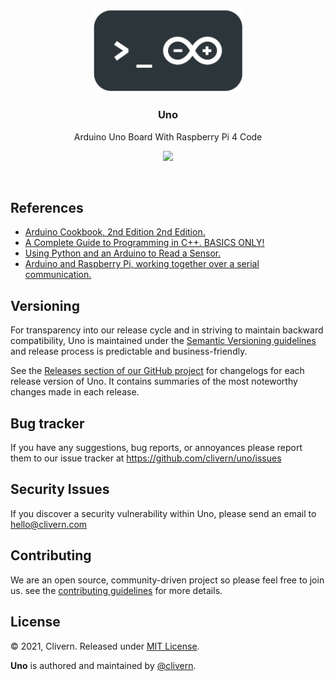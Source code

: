 <p align="center">
    <img src="https://raw.githubusercontent.com/Clivern/Uno/main/assets/logo.png?v=0.1.0" width="240" />
    <h3 align="center">Uno</h3>
    <p align="center">Arduino Uno Board With Raspberry Pi 4 Code</p>
    <p align="center">
        <a href="https://github.com/Clivern/Uno/blob/master/LICENSE">
            <img src="https://img.shields.io/badge/LICENSE-MIT-orange.svg">
        </a>
    </p>
</p>
<br/>


## References

- [Arduino Cookbook, 2nd Edition 2nd Edition.](https://www.amazon.com/Arduino-Cookbook-2nd-Michael-Margolis/dp/1449313876)
- [A Complete Guide to Programming in C++. BASICS ONLY!](https://www.amazon.com/Complete-Guide-Programming-Title-Demand/dp/0763718173)
- [Using Python and an Arduino to Read a Sensor.](https://pythonforundergradengineers.com/python-arduino-potentiometer.html)
- [Arduino and Raspberry Pi, working together over a serial communication.](https://www.youtube.com/watch?v=nh5geiIDqjA)


## Versioning

For transparency into our release cycle and in striving to maintain backward compatibility, Uno is maintained under the [Semantic Versioning guidelines](https://semver.org/) and release process is predictable and business-friendly.

See the [Releases section of our GitHub project](https://github.com/clivern/uno/releases) for changelogs for each release version of Uno. It contains summaries of the most noteworthy changes made in each release.


## Bug tracker

If you have any suggestions, bug reports, or annoyances please report them to our issue tracker at https://github.com/clivern/uno/issues


## Security Issues

If you discover a security vulnerability within Uno, please send an email to [hello@clivern.com](mailto:hello@clivern.com)


## Contributing

We are an open source, community-driven project so please feel free to join us. see the [contributing guidelines](CONTRIBUTING.md) for more details.


## License

© 2021, Clivern. Released under [MIT License](https://opensource.org/licenses/mit-license.php).

**Uno** is authored and maintained by [@clivern](http://github.com/clivern).

